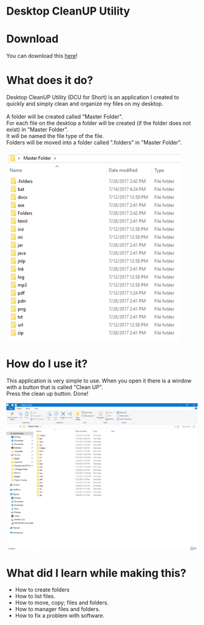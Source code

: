 # Desktop CleanUP Utility
<h1>Download</h1>
You can download this <a href="https://github.com/JusticePro/DesktopCleanup/releases">here</a>!<br>
<h1>What does it do?</h1>
Desktop CleanUP Utility (DCU for Short) is an application I created to quickly and simply clean and organize my files on my desktop.<br>
<br>
A folder will be created called "Master Folder".<br>
For each file on the desktop a folder will be created (if the folder does not exist) in "Master Folder".<br>
It will be named the file type of the file.<br>
Folders will be moved into a folder called ".folders" in "Master Folder".<br>
<br>
<img src="https://raw.githubusercontent.com/JusticePro/DesktopCleanup/master/folder.png"></img>
<h1>How do I use it?</h1>
This application is very simple to use. When you open it there is a window with a button that is called "Clean UP".<br>
Press the clean up button. Done!<br>
<br>
<img src="https://raw.githubusercontent.com/JusticePro/DesktopCleanup/master/image.png"></img>
<h1>What did I learn while making this?</h1> 
<ul>
<li>How to create folders</li>
<li>How to list files.</li>
<li>How to move, copy; files and folders.</li>
<li>How to manager files and folders.</li>
<li>How to fix a problem with software.</li>
</ul>
